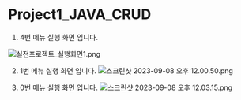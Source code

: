 # Project1_JAVA_CRUD
1. 4번 메뉴 실행 화면 입니다.

![실전프로젝트_실행화면1.png](..%2F..%2F..%2FDesktop%2F%EC%8B%A4%EC%A0%84%ED%94%84%EB%A1%9C%EC%A0%9D%ED%8A%B8_%EC%8B%A4%ED%96%89%ED%99%94%EB%A9%B41.png)

2. 1번 메뉴 실행 화면 입니다.
![스크린샷 2023-09-08 오후 12.00.50.png](..%2F..%2F..%2FDesktop%2F%EC%8A%A4%ED%81%AC%EB%A6%B0%EC%83%B7%202023-09-08%20%EC%98%A4%ED%9B%84%2012.00.50.png)

3. 0번 메뉴 실행 화면 입니다.
![스크린샷 2023-09-08 오후 12.03.15.png](..%2F..%2F..%2FDesktop%2F%EC%8A%A4%ED%81%AC%EB%A6%B0%EC%83%B7%202023-09-08%20%EC%98%A4%ED%9B%84%2012.03.15.png)